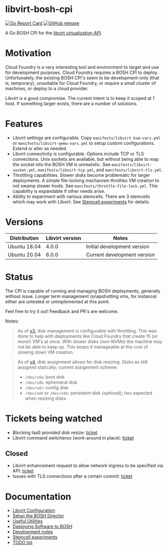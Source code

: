 # libvirt-bosh-cpi

[![Go Report Card](https://goreportcard.com/badge/github.com/a2geek/libvirt-bosh-cpi)](https://goreportcard.com/report/github.com/a2geek/libvirt-bosh-cpi)
[![GitHub release](https://img.shields.io/github/v/release/a2geek/libvirt-bosh-cpi)](https://github.com/a2geek/libvirt-bosh-cpi/releases/latest)

A Go BOSH CPI for the [libvirt virtualization API](https://libvirt.org/).

# Motivation

Cloud Foundry is a very interesting tool and environment to target and use for development purposes. Cloud Foundry requires a BOSH CPI to deploy. Unfortunately, the existing BOSH CPI's seem to be development-only (that is, temporary), unsuitable for Cloud Foundry, or require a small cluster of machines, or deploy to a cloud provider.

Libvirt is a good compromise. The current intent is to keep it scoped at 1 host. If something larger exists, there are a number of solutions.

# Features

* Libvirt settings are configurable. Copy `manifests/libvirt-kvm-vars.yml` or `manifests/libvirt-qemu-vars.yml` to setup custom configurations.  Extend or alter as needed.
* Libvirt connectivity is configurable. Options include TCP or TLS connections. Unix sockets are available, but without being able to map the socket into the BOSH VM is unrealistic. See `manifests/libvirt-socket.yml`, `manifests/libvirt-tcp.yml`, and `manifests/libvirt-tls.yml`.
* Throttling capabilities. Slower disks become problematic for larger deployments. A simple file-locking mechanism throttles VM creation to not swamp slower hosts. See `manifests/throttle-file-lock.yml`. This capability is expandable if other needs arise.
* Ability to experiment with various stemcells. There are 3 stemcells which may work with Libvirt. See [Stemcell experiments](docs/STEMCELLS.md) for details.

# Versions

| Distribution | Libvirt version | Notes |
| --- | --- | --- |
| Ubuntu 18.04 | 4.0.0 | Initial development version |
| Ubuntu 20.04 | 6.0.0 | Current development version |

# Status

The CPI is capable of running and managing BOSH deployments, generally without issue. Longer term management (snapshotting vms, for instance) either are untested or unimplemented at this point.

Feel free to try it out! Feedback and PR's are welcome.

Notes:

> As of [v3](https://github.com/a2geek/libvirt-bosh-cpi/releases/tag/v3), disk management is configurable with throttling. This was done to help with deployments like Cloud Foundry that create 15 (or more!) VM's at once. With slower disks (non-NVMe) the machine may not be able to keep up. This keeps it manageable at the cost of slowing down VM creation.

> As of [v4](https://github.com/a2geek/libvirt-bosh-cpi/releases/tag/v4), disk assignment allows for disk resizing. Disks as still assigned statically; current assignment scheme:
>  * `/dev/vda`: boot disk
>  * `/dev/vdb`: ephemeral disk
>  * `/dev/vdc`: config disk
>  * `/dev/vdd` or `/dev/vde`: persistent disk (optional); two expected when resizing disks

# Tickets being watched

* Blocking IaaS provided disk resize: [ticket](https://github.com/cloudfoundry/bosh-agent/issues/221)
* Libvirt command switcheroo (work-around in place): [ticket](https://github.com/digitalocean/go-libvirt/issues/87)

## Closed

* Libvirt enhancement request to allow network ingress to be specified via API: [ticket](https://bugzilla.redhat.com/show_bug.cgi?id=1761123)
* Issues with TLS connections after a certain commit: [ticket](https://github.com/digitalocean/go-libvirt/issues/89)

# Documentation

* [Libvirt Configuration](docs/CONFIG.md)
* [Setup the BOSH Director](docs/INSTALL.md)
* [Useful Utilities](docs/UTILITIES.md)
* [Deploying Software to BOSH](docs/DEPLOYMENT.md)
* [Development notes](docs/DEVELOPING.md)
* [Stemcell experiments](docs/STEMCELLS.md)
* [TODO list](docs/TODO.md)

